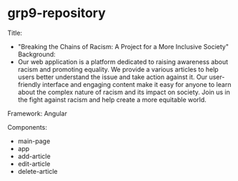 # grp9-repository
Title:
- "Breaking the Chains of Racism: A Project for a More Inclusive Society"
Background: 
- Our web application is a platform dedicated to raising awareness about racism and promoting equality. We provide a various articles to help users better understand the issue and take action against it. Our user-friendly interface and engaging content make it easy for anyone to learn about the complex nature of racism and its impact on society. Join us in the fight against racism and help create a more equitable world.

Framework: Angular

Components:
 - main-page
 - app
 - add-article
 - edit-article
 - delete-article
